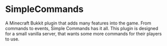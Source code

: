 SimpleCommands
==============

A Minecraft Bukkit plugin that adds many features into the game. From commands to events, Simple Commands has it all. This plugin is designed for a small vanilla server, that wants some more commands for their players to use.
